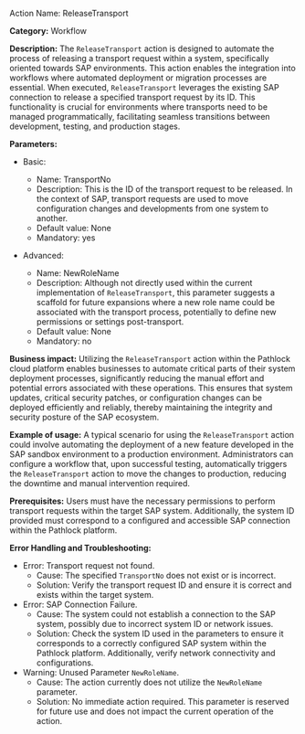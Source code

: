 Action Name: ReleaseTransport

**Category:** Workflow

**Description:** 
The `ReleaseTransport` action is designed to automate the process of releasing a transport request within a system, specifically oriented towards SAP environments. This action enables the integration into workflows where automated deployment or migration processes are essential. When executed, `ReleaseTransport` leverages the existing SAP connection to release a specified transport request by its ID. This functionality is crucial for environments where transports need to be managed programmatically, facilitating seamless transitions between development, testing, and production stages.

**Parameters:** 
- Basic:
    - Name: TransportNo
    - Description: This is the ID of the transport request to be released. In the context of SAP, transport requests are used to move configuration changes and developments from one system to another.
    - Default value: None
    - Mandatory: yes

    
- Advanced:
    - Name: NewRoleName
    - Description: Although not directly used within the current implementation of `ReleaseTransport`, this parameter suggests a scaffold for future expansions where a new role name could be associated with the transport process, potentially to define new permissions or settings post-transport.
    - Default value: None
    - Mandatory: no

**Business impact:** 
Utilizing the `ReleaseTransport` action within the Pathlock cloud platform enables businesses to automate critical parts of their system deployment processes, significantly reducing the manual effort and potential errors associated with these operations. This ensures that system updates, critical security patches, or configuration changes can be deployed efficiently and reliably, thereby maintaining the integrity and security posture of the SAP ecosystem.

**Example of usage:** 
A typical scenario for using the `ReleaseTransport` action could involve automating the deployment of a new feature developed in the SAP sandbox environment to a production environment. Administrators can configure a workflow that, upon successful testing, automatically triggers the `ReleaseTransport` action to move the changes to production, reducing the downtime and manual intervention required.

**Prerequisites:** 
Users must have the necessary permissions to perform transport requests within the target SAP system. Additionally, the system ID provided must correspond to a configured and accessible SAP connection within the Pathlock platform.

**Error Handling and Troubleshooting:** 
- Error: Transport request not found.
    - Cause: The specified `TransportNo` does not exist or is incorrect.
    - Solution: Verify the transport request ID and ensure it is correct and exists within the target system.
- Error: SAP Connection Failure.
    - Cause: The system could not establish a connection to the SAP system, possibly due to incorrect system ID or network issues.
    - Solution: Check the system ID used in the parameters to ensure it corresponds to a correctly configured SAP system within the Pathlock platform. Additionally, verify network connectivity and configurations.
- Warning: Unused Parameter `NewRoleName`.
    - Cause: The action currently does not utilize the `NewRoleName` parameter.
    - Solution: No immediate action required. This parameter is reserved for future use and does not impact the current operation of the action.